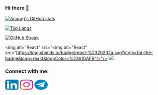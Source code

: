 ### Hi there 👋
[![Anurag's GitHub stats](https://github-readme-stats.vercel.app/api?username=behzad-rabiei&show_icons=true&theme=tokyonight)](https://github.com/anuraghazra/github-readme-stats)

[![Top Langs](https://github-readme-stats.vercel.app/api/top-langs/?username=behzad-rabiei&show_icons=true&theme=tokyonight&layout=compact)](https://github.com/anuraghazra/github-readme-stats)

[![GitHub Streak](https://github-readme-streak-stats.herokuapp.com/?user=behzad-rabiei&theme=tokyonight_duo)](https://git.io/streak-stats)

<img alt=”React” src=”<img alt=”React” src=”https://img.shields.io/badge/react-%2320232a.svg?style=for-the-badge&logo=react&logoColor=%2361DAFB"/>"/>
![](https://img.shields.io/badge/Code-React-informational?style=flat&logo=react&color=61DAFB)


<h3 align="left">Connect with me:</h3>
<p align="left">
<a href="https://www.linkedin.com/in/behzad-rabiei" target="_blank"><img align="center" src="https://raw.githubusercontent.com/Behzad-Rabiei/behzad-rabiei/main/images/linkedin.svg" alt="" height="33" width="43" /></a>
<a href="https://www.instagram.com/behzad_rabiei/" target="_blank"><img align="center" src="https://raw.githubusercontent.com/Behzad-Rabiei/behzad-rabiei/main/images/instagram.svg" alt="" height="33" width="43" /></a>
<a href="https://t.me/Behzad_Rabiei" target="_blank"><img align="center" src="https://raw.githubusercontent.com/Behzad-Rabiei/behzad-rabiei/main/images/telegram.svg" alt="" height="33" width="43" /></a>


<!--
**Behzad-Rabiei/behzad-rabiei** is a ✨ _special_ ✨ repository because its `README.md` (this file) appears on your GitHub profile.

Here are some ideas to get you started:

- 🔭 I’m currently working on ...
- 🌱 I’m currently learning ...
- 👯 I’m looking to collaborate on ...
- 🤔 I’m looking for help with ...
- 💬 Ask me about ...
- 📫 How to reach me: ...
- 😄 Pronouns: ...
- ⚡ Fun fact: ...
-->
